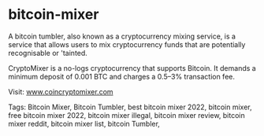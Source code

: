 # bitcoin-mixer

A bitcoin tumbler, also known as a cryptocurrency mixing service, is a service that allows users to mix cryptocurrency funds that are potentially recognisable or 'tainted.

CryptoMixer is a no-logs cryptocurrency that supports Bitcoin. It demands a minimum deposit of 0.001 BTC and charges a 0.5–3% transaction fee.

Visit: www.coincryptomixer.com

Tags: Bitcoin Mixer, Bitcoin Tumbler, best bitcoin mixer 2022, bitcoin mixer, free bitcoin mixer 2022, bitcoin mixer illegal, bitcoin mixer review, bitcoin mixer reddit, bitcoin mixer list, bitcoin Tumbler, 


